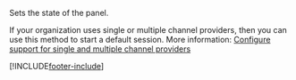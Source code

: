 Sets the state of the panel.

If your organization uses single or multiple channel providers, then you can use this method to start a default session. More information: [Configure support for single and multiple channel providers](../../../../administer/support-multiple-providers.md)

[!INCLUDE[footer-include](../../../../../../includes/footer-banner.md)]
